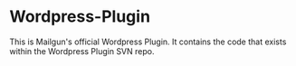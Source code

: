 Wordpress-Plugin
================

This is Mailgun's official Wordpress Plugin. It contains the code that exists within the Wordpress Plugin SVN repo.